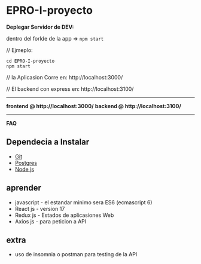 # EPRO-I-proyecto

**Deplegar Servidor de DEV:**

dentro del forlde de la app =>
```npm start```

// Ejmeplo:

```
cd EPRO-I-proyecto
npm start

```

// la Aplicasion Corre en: http://localhost:3000/

// El backend con express en: http://localhost:3100/

---

**frontend @ http://localhost:3000/**
**backend @ http://localhost:3100/**

---

**FAQ**  
## Dependecia a Instalar
- [Git](https://git-scm.com/)
- [Postgres](https://bitnami.com/stack/lamp/installer)
- [Node js](https://nodejs.org/es/) 

## aprender 
- javascript - el estandar minimo sera ES6 (ecmascript 6)
- React js - version 17 
- Redux js - Estados de aplicasiones Web
- Axios js - para peticion a API
## extra
- uso de insomnia o postman para testing de la API
